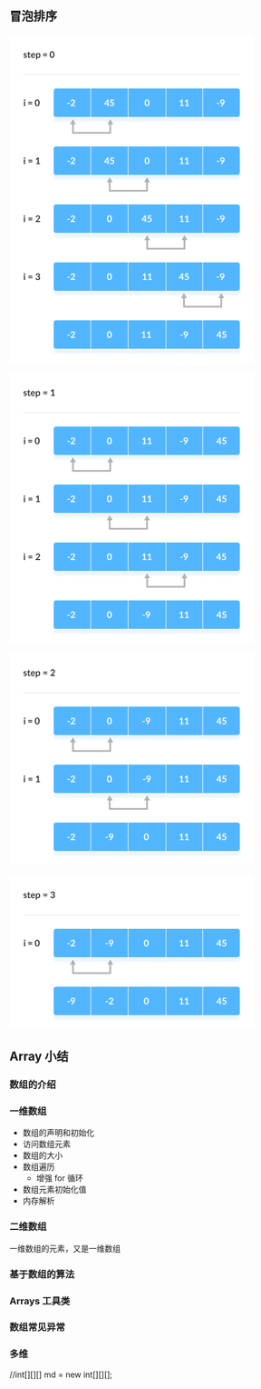 ## 冒泡排序
![img.png](img.png)

![img_1.png](img_1.png)

![img_2.png](img_2.png)

![img_3.png](img_3.png)

## Array 小结
### 数组的介绍

### 一维数组
  - 数组的声明和初始化
  - 访问数组元素
  - 数组的大小
  - 数组遍历
    - 增强 for 循环
  - 数组元素初始化值
  - 内存解析

### 二维数组
一维数组的元素，又是一维数组

### 基于数组的算法

### Arrays 工具类

### 数组常见异常

### 多维
//int[][][] md = new int[][][];